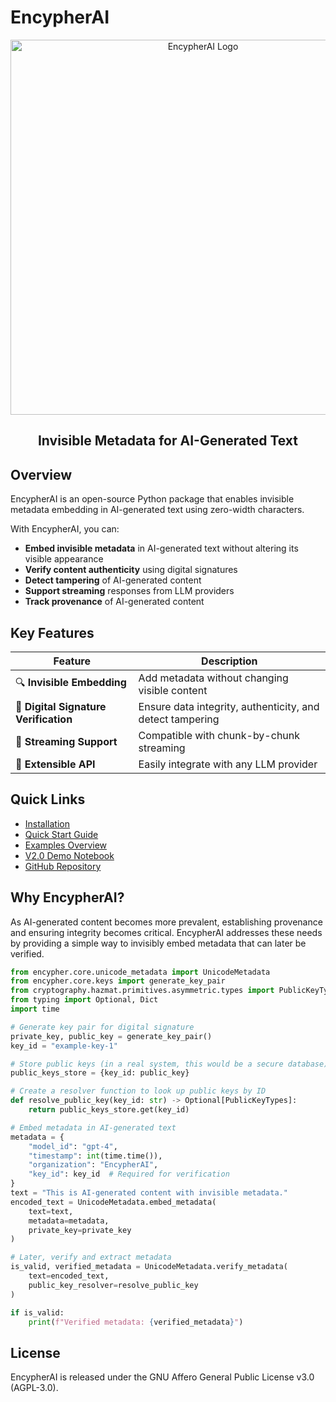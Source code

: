 # EncypherAI

<div align="center">
  <img src="../../assets/horizontal-logo.png" alt="EncypherAI Logo" width="600"/>
  <h2>Invisible Metadata for AI-Generated Text</h2>
</div>

## Overview

EncypherAI is an open-source Python package that enables invisible metadata embedding in AI-generated text using zero-width characters.

With EncypherAI, you can:

- **Embed invisible metadata** in AI-generated text without altering its visible appearance
- **Verify content authenticity** using digital signatures
- **Detect tampering** of AI-generated content
- **Support streaming** responses from LLM providers
- **Track provenance** of AI-generated content

## Key Features

| Feature | Description |
|---------|-------------|
| 🔍 **Invisible Embedding** | Add metadata without changing visible content |
| 🔐 **Digital Signature Verification** | Ensure data integrity, authenticity, and detect tampering |
| 🌊 **Streaming Support** | Compatible with chunk-by-chunk streaming |
| 🔄 **Extensible API** | Easily integrate with any LLM provider |

## Quick Links

- [Installation](getting-started/installation.md)
- [Quick Start Guide](getting-started/quickstart.md)
- [Examples Overview](examples/index.md)
- [V2.0 Demo Notebook](examples/encypher_v2_demo.ipynb)
- [GitHub Repository](https://github.com/encypherai/encypher-ai)

## Why EncypherAI?

As AI-generated content becomes more prevalent, establishing provenance and ensuring integrity becomes critical. EncypherAI addresses these needs by providing a simple way to invisibly embed metadata that can later be verified.

```python
from encypher.core.unicode_metadata import UnicodeMetadata
from encypher.core.keys import generate_key_pair
from cryptography.hazmat.primitives.asymmetric.types import PublicKeyTypes
from typing import Optional, Dict
import time

# Generate key pair for digital signature
private_key, public_key = generate_key_pair()
key_id = "example-key-1"

# Store public keys (in a real system, this would be a secure database)
public_keys_store = {key_id: public_key}

# Create a resolver function to look up public keys by ID
def resolve_public_key(key_id: str) -> Optional[PublicKeyTypes]:
    return public_keys_store.get(key_id)

# Embed metadata in AI-generated text
metadata = {
    "model_id": "gpt-4",
    "timestamp": int(time.time()),
    "organization": "EncypherAI",
    "key_id": key_id  # Required for verification
}
text = "This is AI-generated content with invisible metadata."
encoded_text = UnicodeMetadata.embed_metadata(
    text=text,
    metadata=metadata,
    private_key=private_key
)

# Later, verify and extract metadata
is_valid, verified_metadata = UnicodeMetadata.verify_metadata(
    text=encoded_text,
    public_key_resolver=resolve_public_key
)

if is_valid:
    print(f"Verified metadata: {verified_metadata}")
```

## License

EncypherAI is released under the GNU Affero General Public License v3.0 (AGPL-3.0).

